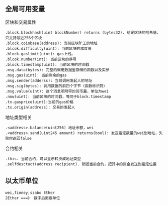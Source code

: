 ## 全局可用变量
区块和交易属性

    .block.blockhash(uint blockNumber) returns (bytes32). 给定区块的哈希值，只支持最近256个区块
    .block.coinbase(address): 当前区块旷工的地址
    .blcok.difficulty(uint): 当前区块的难度值
    .block.gaslimit(uint): gas上线。
    .blcok.number(int): 当前区块的序号
    .block.timestamp(uint): 当前区块的时间戳
    .msg.data(bytes): 完整的调用数据里存储的函数以及实参
    .msg.gas(uint): 当前剩余的gas
    .msg.sender(adderss): 当前调用发起人的地址
    .msg.sig(bytes): 调用数据的前四个字节（函数标识符）
    .msg.value(uint): 这个消息所附带的货币量，单位为wei
    .now(uint): 当前区块的时间戳，等同于block.timestamp
    .tx.gasprice(uint):当前的gas价格
    .tx.origin(address): 交易的发起人
    
地址类型相关

    .<address>.balance(uint256) 地址余额，wei
    .<address>.send(uint245 amount) returns(bool): 发送指定数量的wei到地址，失败时返回false
    
合约相关

    .this. 当前合约，可以显示转换成地址类型
    .selfdesctuct(address recipient). 销毁当前合约，把其中的资金发送到指定位置
   
## 以太币单位
 
    wei,finney,szabo Ether
    2Ether ===》 数字后面跟单位
    
